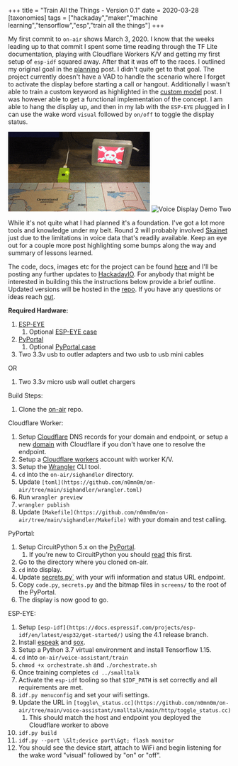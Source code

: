 +++
title = "Train All the Things - Version 0.1"
date = 2020-03-28
[taxonomies]
tags = ["hackaday","maker","machine learning","tensorflow","esp","train all the things"]
+++

My first commit to `on-air` shows March 3, 2020. I know that the weeks leading
up to that commit I spent some time reading through the TF Lite documentation,
playing with Cloudflare Workers K/V and getting my first setup of `esp-idf`
squared away. After that it was off to the races. I outlined my original goal
in the [planning](@/posts/train-all-the-things-planning.md) post. I didn't quite
get to that goal. The project currently doesn't have a VAD to handle the
scenario where I forget to activate the display before starting a call or
hangout. Additionally I wasn't able to train a custom keyword as highlighted in
the [custom model](@/posts/train-all-the-things-custom-model.md) post. I was
however able to get a functional implementation of the concept. I am able to
hang the display up, and then in my lab with the `ESP-EYE` plugged in I can use
the wake word `visual` followed by `on/off` to toggle the display status.

![Voice Display Demo](/images/transition_one.gif)
![Voice Display Demo Two](/images/transition_two_speed.gif)

While it's not quite what I had planned it's a foundation. I've got a lot more
tools and knowledge under my belt. Round 2 will probably involved
[Skainet](https://github.com/espressif/esp-skainet) just due to the limitations
in voice data that's readily available. Keep an eye out for a couple more post
highlighting some bumps along the way and summary of lessons learned.

The code, docs, images etc for the project can be found
[here](https://github.com/n0mn0m/on-air) and I'll be posting any further updates
to [HackadayIO](https://hackaday.io/project/170228-on-air). For anybody that
might be interested in building this the instructions below provide a brief
outline. Updated versions will be hosted in the
[repo](https://github.com/n0mn0m/on-air/tree/main/docs). If you have any
questions or ideas reach [out](mailto:n0mn0m@burningdaylight.io).

**Required Hardware:**

1. [ESP-EYE](https://www.espressif.com/en/products/hardware/esp-eye/overview)
    1. Optional [ESP-EYE case](https://www.thingiverse.com/thing:3586384)
2. [PyPortal](https://www.adafruit.com/product/4116)
    1. Optional [PyPortal case](https://www.thingiverse.com/thing:3469747)
3. Two 3.3v usb to outler adapters and two usb to usb mini cables

OR

1. Two 3.3v micro usb wall outlet chargers

Build Steps:

1. Clone the [on-air](https://github.com/n0mn0m/on-air) repo.

Cloudflare Worker:

1. Setup [Cloudflare](https://www.cloudflare.com/dns/)
 DNS records for your domain and endpoint, or setup a new [domain](https://www.cloudflare.com/products/registrar/)
 with Cloudflare if you don&#39;t have one to resolve the endpoint.
2. Setup a [Cloudflare workers](https://workers.cloudflare.com/) account with
 worker K/V.
3. Setup the [Wrangler](https://developers.cloudflare.com/workers/tooling/wrangler)
 CLI tool.
4. `cd` into the `on-air/sighandler` directory.
5. Update `[toml](https://github.com/n0mn0m/on-air/tree/main/sighandler/wrangler.toml)`
6. Run `wrangler preview`
7. `wrangler publish`
8. Update `[Makefile](https://github.com/n0mn0m/on-air/tree/main/sighandler/Makefile)`
 with your domain and test calling.

PyPortal:

1. Setup CircuitPython 5.x on the [PyPortal](https://circuitpython.org/board/pyportal/).
    1. If you&#39;re new to CircuitPython you should [read](https://learn.adafruit.com/welcome-to-circuitpython/circuitpython-essentials)
     this first.
2. Go to the directory where you cloned on-air.
3. `cd` into display.
4. Update [secrets.py`](https://github.com/n0mn0m/on-air/tree/main/display/secrets.py)
 with your wifi information and status URL endpoint.
5. Copy `code.py`, `secrets.py` and the bitmap files in `screens/` to the root
 of the PyPortal.
6. The display is now good to go.

ESP-EYE:

1. Setup `[esp-idf](https://docs.espressif.com/projects/esp-idf/en/latest/esp32/get-started/)`
 using the 4.1 release branch.
2. Install [espeak](http://espeak.sourceforge.net/) and [sox](http://sox.sourceforge.net/).
3. Setup a Python 3.7 virtual environment and install Tensorflow 1.15.
4. `cd` into `on-air/voice-assistant/train`
5. `chmod +x orchestrate.sh` and `./orchestrate.sh`
6. Once training completes `cd ../smalltalk`
7. Activate the `esp-idf` tooling so that `$IDF_PATH` is set correctly and all
 requirements are met.
8. `idf.py menuconfig` and set your wifi settings.
9. Update the URL in `[toggle\_status.cc](https://github.com/n0mn0m/on-air/tree/main/voice-assistant/smalltalk/main/http/toggle_status.cc)`
    1. This should match the host and endpoint you deployed the Cloudflare
     worker to above
10. `idf.py build`
11. `idf.py --port \&lt;device port\&gt; flash monitor`
12. You should see the device start, attach to WiFi and begin listening for the
 wake word &quot;visual&quot; followed by &quot;on&quot; or &quot;off&quot;.

